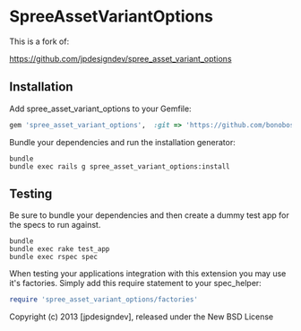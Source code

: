 SpreeAssetVariantOptions
========================

This is a fork of:

https://github.com/jpdesigndev/spree_asset_variant_options

Installation
------------

Add spree_asset_variant_options to your Gemfile:

```ruby
gem 'spree_asset_variant_options',  :git => 'https://github.com/bonobos/spree_asset_variant_options.git'
```

Bundle your dependencies and run the installation generator:

```shell
bundle
bundle exec rails g spree_asset_variant_options:install
```

Testing
-------

Be sure to bundle your dependencies and then create a dummy test app for the specs to run against.

```shell
bundle
bundle exec rake test_app
bundle exec rspec spec
```

When testing your applications integration with this extension you may use it's factories.
Simply add this require statement to your spec_helper:

```ruby
require 'spree_asset_variant_options/factories'
```

Copyright (c) 2013 [jpdesigndev], released under the New BSD License
